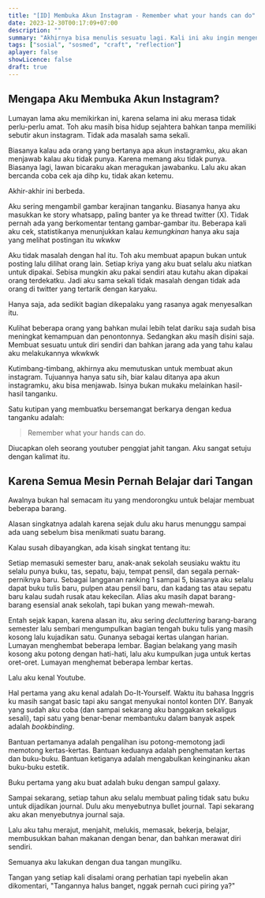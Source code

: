 ```yaml
---
title: "[ID] Membuka Akun Instagram - Remember what your hands can do"
date: 2023-12-30T00:17:09+07:00
description: "" 
summary: "Akhirnya bisa menulis sesuatu lagi. Kali ini aku ingin mengenalkan akun instagramku yang nggak baru-baru amat."
tags: ["sosial", "sosmed", "craft", "reflection"]
aplayer: false
showLicence: false
draft: true
---
```


## Mengapa Aku Membuka Akun Instagram?

Lumayan lama aku memikirkan ini, karena selama ini aku merasa tidak perlu-perlu amat. Toh aku masih bisa hidup sejahtera bahkan tanpa memiliki sebutir akun instagram. Tidak ada masalah sama sekali.

Biasanya kalau ada orang yang bertanya apa akun instagramku, aku akan menjawab kalau aku tidak punya. Karena memang aku tidak punya. Biasanya lagi, lawan bicaraku akan meragukan jawabanku. Lalu aku akan bercanda coba cek aja dihp ku, tidak akan ketemu.

Akhir-akhir ini berbeda.

Aku sering mengambil gambar kerajinan tanganku. Biasanya hanya aku masukkan ke story whatsapp, paling banter ya ke thread twitter (X). Tidak pernah ada yang berkomentar tentang gambar-gambar itu. Beberapa kali aku cek, statistikanya menunjukkan kalau *kemungkinan* hanya aku saja yang melihat postingan itu wkwkw

Aku tidak masalah dengan hal itu. Toh aku membuat apapun bukan untuk posting lalu dilihat orang lain. Setiap kriya yang aku buat selalu aku niatkan untuk dipakai. Sebisa mungkin aku pakai sendiri atau kutahu akan dipakai orang terdekatku. Jadi aku sama sekali tidak masalah dengan tidak ada orang di twitter yang tertarik dengan karyaku.

Hanya saja, ada sedikit bagian dikepalaku yang rasanya agak menyesalkan itu.

Kulihat beberapa orang yang bahkan mulai lebih telat dariku saja sudah bisa meningkat kemampuan dan penontonnya. Sedangkan aku masih disini saja. Membuat sesuatu untuk diri sendiri dan bahkan jarang ada yang tahu kalau aku melakukannya wkwkwk

Kutimbang-timbang, akhirnya aku memutuskan untuk membuat akun instagram. Tujuannya hanya satu sih, biar kalau ditanya apa akun instagramku, aku bisa menjawab. Isinya bukan mukaku melainkan hasil-hasil tanganku.

Satu kutipan yang membuatku bersemangat berkarya dengan kedua tanganku adalah:

> Remember what your hands can do.

Diucapkan oleh seorang youtuber penggiat jahit tangan. Aku sangat setuju dengan kalimat itu.


## Karena Semua Mesin Pernah Belajar dari Tangan

Awalnya bukan hal semacam itu yang mendorongku untuk belajar membuat beberapa barang.

Alasan singkatnya adalah karena sejak dulu aku harus menunggu sampai ada uang sebelum bisa menikmati suatu barang.

Kalau susah dibayangkan, ada kisah singkat tentang itu:

Setiap memasuki semester baru, anak-anak sekolah seusiaku waktu itu selalu punya buku, tas, sepatu, baju, tempat pensil, dan segala pernak-perniknya baru. Sebagai langganan ranking 1 sampai 5, biasanya aku selalu dapat buku tulis baru, pulpen atau pensil baru, dan kadang tas atau sepatu baru kalau sudah rusak atau kekecilan. Alias aku masih dapat barang-barang esensial anak sekolah, tapi bukan yang mewah-mewah. 

Entah sejak kapan, karena alasan itu, aku sering *decluttering* barang-barang semester lalu sembari mengumpulkan bagian tengah buku tulis yang masih kosong lalu kujadikan satu. Gunanya sebagai kertas ulangan harian. Lumayan menghembat beberapa lembar. Bagian belakang yang masih kosong aku potong dengan hati-hati, lalu aku kumpulkan juga untuk kertas oret-oret. Lumayan menghemat beberapa lembar kertas.

Lalu aku kenal Youtube.

Hal pertama yang aku kenal adalah Do-It-Yourself. Waktu itu bahasa Inggris ku masih sangat basic tapi aku sangat menyukai nontol konten DIY. Banyak yang sudah aku coba (dan sampai sekarang aku banggakan sekaligus sesali), tapi satu yang benar-benar membantuku dalam banyak aspek adalah *bookbinding*.

Bantuan pertamanya adalah pengalihan isu potong-memotong jadi memotong kertas-kertas. Bantuan keduanya adalah penghematan kertas dan buku-buku. Bantuan ketiganya adalah mengabulkan keinginanku akan buku-buku estetik.

Buku pertama yang aku buat adalah buku dengan sampul galaxy.

Sampai sekarang, setiap tahun aku selalu membuat paling tidak satu buku untuk dijadikan journal. Dulu aku menyebutnya bullet journal. Tapi sekarang aku akan menyebutnya journal saja. 

Lalu aku tahu merajut, menjahit, melukis, memasak, bekerja, belajar, membusukkan bahan makanan dengan benar, dan bahkan merawat diri sendiri.

Semuanya aku lakukan dengan dua tangan mungilku.

Tangan yang setiap kali disalami orang perhatian tapi nyebelin akan dikomentari, "Tangannya halus banget, nggak pernah cuci piring ya?"